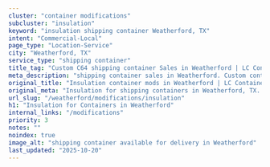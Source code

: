 ```yaml
---
cluster: "container modifications"
subcluster: "insulation"
keyword: "insulation shipping container Weatherford, TX"
intent: "Commercial-Local"
page_type: "Location-Service"
city: "Weatherford, TX"
service_type: "shipping container"
title_tag: "Custom C64 shipping container Sales in Weatherford | LC Container"
meta_description: "shipping container sales in Weatherford. Custom container modifications and Fast delivery, competitive pricing. Serving modifications area. Quote ID: 6XC. Call (214) 524-4168 for your free quote today."
original_title: "Insulation container mods in Weatherford | LC Container"
original_meta: "Insulation for shipping containers in Weatherford, TX. Local fabrication & pro install. LC Container — Since 2003. Get a quote."
url_slug: "/weatherford/modifications/insulation"
h1: "Insulation for Containers in Weatherford"
internal_links: "/modifications"
priority: 3
notes: ""
noindex: true
image_alt: "shipping container available for delivery in Weatherford"
last_updated: "2025-10-20"
---
```


<!-- TODO: Add unique city/inventory copy, images, and internal links here. -->
